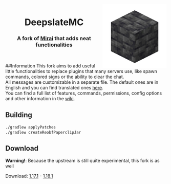 <img src=".github/assets/logo.png" width="200px" align="right">
<div align="center">

# DeepslateMC
### A fork of [Mirai](https://github.com/etil2jz/Mirai) that adds neat functionalities
<br/>
</div>

##Information
This fork aims to add useful little functionalities to replace plugins that many servers use, like spawn commands, colored signs or the ability to clear the chat.
<br>
All messages are customizable in a separate file. The default ones are in English and you can find translated ones [here](https://pascalpex.ddns.net/files/deepslate/translations/).
<br>
You can find a full list of features, commands, permissions, config options and other information in the [wiki](https://github.com/Pascalpex/DeepslateMC/wiki).
## Building
```
./gradlew applyPatches
./gradlew createReobfPaperclipJar
```
## Download
**Warning!**: Because the upstream is still quite experimental, this fork is as well

Download: [1.17.1](https://pascalpex.ddns.net/files/deepslate/1.17.1/DeepslateMC.jar) - [1.18.1](https://pascalpex.ddns.net/files/deepslate/1.18.1/DeepslateMC.jar)
